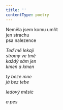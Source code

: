 ```yaml
---
title: ''
contentType: poetry
---
```


<section>

Neměla jsem komu umřít  
jen strachu  
psa nalezence

_Teď mě lekají  
stromy ve tmě  
každý sám jen  
kmen a kmen_

</section>

<section>

_ty beze mne  
já bez tebe_

</section>

<section>

_ledový měsíc_

</section>

<section>

_a pes_

</section>
